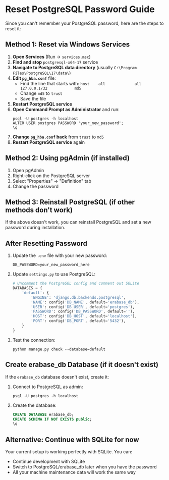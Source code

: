 # Reset PostgreSQL Password Guide

Since you can't remember your PostgreSQL password, here are the steps to reset it:

## Method 1: Reset via Windows Services

1. **Open Services** (Run → `services.msc`)
2. **Find and stop** `postgresql-x64-17` service
3. **Navigate to PostgreSQL data directory** (usually `C:\Program Files\PostgreSQL\17\data\`)
4. **Edit `pg_hba.conf`** file:
   - Find the line that starts with: `host    all             all             127.0.0.1/32            md5`
   - Change `md5` to `trust`
   - Save the file
5. **Restart PostgreSQL service**
6. **Open Command Prompt as Administrator** and run:
   ```
   psql -U postgres -h localhost
   ALTER USER postgres PASSWORD 'your_new_password';
   \q
   ```
7. **Change `pg_hba.conf` back** from `trust` to `md5`
8. **Restart PostgreSQL service** again

## Method 2: Using pgAdmin (if installed)

1. Open pgAdmin
2. Right-click on the PostgreSQL server
3. Select "Properties" → "Definition" tab
4. Change the password

## Method 3: Reinstall PostgreSQL (if other methods don't work)

If the above doesn't work, you can reinstall PostgreSQL and set a new password during installation.

## After Resetting Password

1. Update the `.env` file with your new password:
   ```
   DB_PASSWORD=your_new_password_here
   ```

2. Update `settings.py` to use PostgreSQL:
   ```python
   # Uncomment the PostgreSQL config and comment out SQLite
   DATABASES = {
       'default': {
           'ENGINE': 'django.db.backends.postgresql',
           'NAME': config('DB_NAME', default='erabase_db'),
           'USER': config('DB_USER', default='postgres'),
           'PASSWORD': config('DB_PASSWORD', default=''),
           'HOST': config('DB_HOST', default='localhost'),
           'PORT': config('DB_PORT', default='5432'),
       }
   }
   ```

3. Test the connection:
   ```
   python manage.py check --database=default
   ```

## Create erabase_db Database (if it doesn't exist)

If the `erabase_db` database doesn't exist, create it:

1. Connect to PostgreSQL as admin:
   ```
   psql -U postgres -h localhost
   ```

2. Create the database:
   ```sql
   CREATE DATABASE erabase_db;
   CREATE SCHEMA IF NOT EXISTS public;
   \q
   ```

## Alternative: Continue with SQLite for now

Your current setup is working perfectly with SQLite. You can:
- Continue development with SQLite
- Switch to PostgreSQL/erabase_db later when you have the password
- All your machine maintenance data will work the same way 